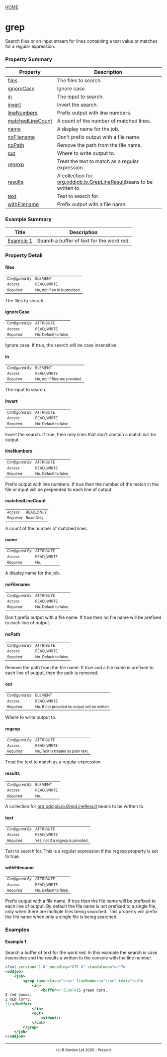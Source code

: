 [HOME](../../../README.md)
# grep

Search files or an input stream for lines containing
a text value or matches for a regular expression.

### Property Summary

| Property | Description |
| -------- | ----------- |
| [files](#propertyfiles) | The files to search. | 
| [ignoreCase](#propertyignoreCase) | Ignore case. | 
| [in](#propertyin) | The input to search. | 
| [invert](#propertyinvert) | Invert the search. | 
| [lineNumbers](#propertylineNumbers) | Prefix output with line numbers. | 
| [matchedLineCount](#propertymatchedLineCount) | A count of the number of matched lines. | 
| [name](#propertyname) | A display name for the job. | 
| [noFilename](#propertynoFilename) | Don't prefix output with a file name. | 
| [noPath](#propertynoPath) | Remove the path from the file name. | 
| [out](#propertyout) | Where to write output to. | 
| [regexp](#propertyregexp) | Treat the text to match as a regular expression. | 
| [results](#propertyresults) | A collection for [org.oddjob.io.GrepLineResult](http://rgordon.co.uk/oddjob/1.6.0/api/org/oddjob/io/GrepLineResult.html)beans to be written to. | 
| [text](#propertytext) | Text to search for. | 
| [withFilename](#propertywithFilename) | Prefix output with a file name. | 


### Example Summary

| Title | Description |
| ----- | ----------- |
| [Example 1](#example1) | Search a buffer of text for the word red. |


### Property Detail
#### files <a name="propertyfiles"></a>

<table style='font-size:smaller'>
      <tr><td><i>Configured By</i></td><td>ELEMENT</td></tr>
      <tr><td><i>Access</i></td><td>READ_WRITE</td></tr>
      <tr><td><i>Required</i></td><td>No, not if an in is provided.</td></tr>
</table>

The files to search.

#### ignoreCase <a name="propertyignoreCase"></a>

<table style='font-size:smaller'>
      <tr><td><i>Configured By</i></td><td>ATTRIBUTE</td></tr>
      <tr><td><i>Access</i></td><td>READ_WRITE</td></tr>
      <tr><td><i>Required</i></td><td>No. Default to false.</td></tr>
</table>

Ignore case. If true, the search will be case
insensitive.

#### in <a name="propertyin"></a>

<table style='font-size:smaller'>
      <tr><td><i>Configured By</i></td><td>ELEMENT</td></tr>
      <tr><td><i>Access</i></td><td>READ_WRITE</td></tr>
      <tr><td><i>Required</i></td><td>No, not if files are provided.</td></tr>
</table>

The input to search.

#### invert <a name="propertyinvert"></a>

<table style='font-size:smaller'>
      <tr><td><i>Configured By</i></td><td>ATTRIBUTE</td></tr>
      <tr><td><i>Access</i></td><td>READ_WRITE</td></tr>
      <tr><td><i>Required</i></td><td>No. Default to false.</td></tr>
</table>

Invert the search. If true, then only lines that
don't contain a match will be output.

#### lineNumbers <a name="propertylineNumbers"></a>

<table style='font-size:smaller'>
      <tr><td><i>Configured By</i></td><td>ATTRIBUTE</td></tr>
      <tr><td><i>Access</i></td><td>READ_WRITE</td></tr>
      <tr><td><i>Required</i></td><td>No. Default to false.</td></tr>
</table>

Prefix output with line numbers. If true
then the number of the match in the file or input will be prepended
to each line of output.

#### matchedLineCount <a name="propertymatchedLineCount"></a>

<table style='font-size:smaller'>
      <tr><td><i>Access</i></td><td>READ_ONLY</td></tr>
      <tr><td><i>Required</i></td><td>Read Only.</td></tr>
</table>

A count of the number of matched lines.

#### name <a name="propertyname"></a>

<table style='font-size:smaller'>
      <tr><td><i>Configured By</i></td><td>ATTRIBUTE</td></tr>
      <tr><td><i>Access</i></td><td>READ_WRITE</td></tr>
      <tr><td><i>Required</i></td><td>No.</td></tr>
</table>

A display name for the job.

#### noFilename <a name="propertynoFilename"></a>

<table style='font-size:smaller'>
      <tr><td><i>Configured By</i></td><td>ATTRIBUTE</td></tr>
      <tr><td><i>Access</i></td><td>READ_WRITE</td></tr>
      <tr><td><i>Required</i></td><td>No. Default to false.</td></tr>
</table>

Don't prefix output with a file name. If true
then no file name will be prefixed to each line of output.

#### noPath <a name="propertynoPath"></a>

<table style='font-size:smaller'>
      <tr><td><i>Configured By</i></td><td>ATTRIBUTE</td></tr>
      <tr><td><i>Access</i></td><td>READ_WRITE</td></tr>
      <tr><td><i>Required</i></td><td>No. Default to false.</td></tr>
</table>

Remove the path from the file name. If true
and a file name is prefixed to each line of output, then the path
is removed.

#### out <a name="propertyout"></a>

<table style='font-size:smaller'>
      <tr><td><i>Configured By</i></td><td>ELEMENT</td></tr>
      <tr><td><i>Access</i></td><td>READ_WRITE</td></tr>
      <tr><td><i>Required</i></td><td>No. If not provided no output will be written</td></tr>
</table>

Where to write output to.

#### regexp <a name="propertyregexp"></a>

<table style='font-size:smaller'>
      <tr><td><i>Configured By</i></td><td>ATTRIBUTE</td></tr>
      <tr><td><i>Access</i></td><td>READ_WRITE</td></tr>
      <tr><td><i>Required</i></td><td>No, Text is treated as plain text.</td></tr>
</table>

Treat the text to match as a regular expression.

#### results <a name="propertyresults"></a>

<table style='font-size:smaller'>
      <tr><td><i>Configured By</i></td><td>ELEMENT</td></tr>
      <tr><td><i>Access</i></td><td>READ_WRITE</td></tr>
      <tr><td><i>Required</i></td><td>No.</td></tr>
</table>

A collection for [org.oddjob.io.GrepLineResult](http://rgordon.co.uk/oddjob/1.6.0/api/org/oddjob/io/GrepLineResult.html) beans
to be written to.

#### text <a name="propertytext"></a>

<table style='font-size:smaller'>
      <tr><td><i>Configured By</i></td><td>ATTRIBUTE</td></tr>
      <tr><td><i>Access</i></td><td>READ_WRITE</td></tr>
      <tr><td><i>Required</i></td><td>Yes, not if a regexp is provided.</td></tr>
</table>

Text to search for. This is a regular expression
if the regexp property is set to true.

#### withFilename <a name="propertywithFilename"></a>

<table style='font-size:smaller'>
      <tr><td><i>Configured By</i></td><td>ATTRIBUTE</td></tr>
      <tr><td><i>Access</i></td><td>READ_WRITE</td></tr>
      <tr><td><i>Required</i></td><td>No. Default to false.</td></tr>
</table>

Prefix output with a file name. If true
then the file name will be prefixed to each line of output. By
default the file name is not prefixed to a single file, only when
there are multiple files being searched. This property will prefix
the file name when only a single file is being searched.


### Examples
#### Example 1 <a name="example1"></a>

Search a buffer of text for the word red. In this example the
search is case insensitive and the results a written to the console
with the line number.

```xml
<?xml version="1.0" encoding="UTF-8" standalone="no"?>
<oddjob>
    <job>
        <grep ignoreCase="true" lineNumbers="true" text="red">
            <in>
                <buffer><![CDATA[5 green cars.
2 red buses.
1 RED lorry.
]]></buffer>
            </in>
            <out>
                <stdout/>
            </out>
        </grep>
    </job>
</oddjob>

```



-----------------------

<div style='font-size: smaller; text-align: center;'>(c) R Gordon Ltd 2005 - Present</div>
